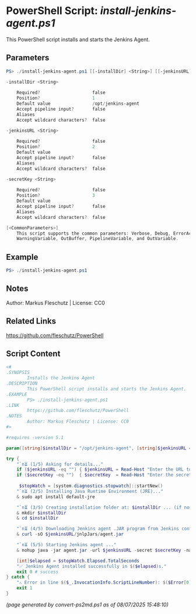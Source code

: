 PowerShell Script: *install-jenkins-agent.ps1*
===================================

This PowerShell script installs and starts the Jenkins Agent.

Parameters
----------
```powershell
PS> ./install-jenkins-agent.ps1 [[-installDir] <String>] [[-jenkinsURL] <String>] [[-secretKey] <String>] [<CommonParameters>]

-installDir <String>
    
    Required?                    false
    Position?                    1
    Default value                /opt/jenkins-agent
    Accept pipeline input?       false
    Aliases                      
    Accept wildcard characters?  false

-jenkinsURL <String>
    
    Required?                    false
    Position?                    2
    Default value                
    Accept pipeline input?       false
    Aliases                      
    Accept wildcard characters?  false

-secretKey <String>
    
    Required?                    false
    Position?                    3
    Default value                
    Accept pipeline input?       false
    Aliases                      
    Accept wildcard characters?  false

[<CommonParameters>]
    This script supports the common parameters: Verbose, Debug, ErrorAction, ErrorVariable, WarningAction, 
    WarningVariable, OutBuffer, PipelineVariable, and OutVariable.
```

Example
-------
```powershell
PS> ./install-jenkins-agent.ps1

```

Notes
-----
Author: Markus Fleschutz | License: CC0

Related Links
-------------
https://github.com/fleschutz/PowerShell

Script Content
--------------
```powershell
<#
.SYNOPSIS
        Installs the Jenkins Agent
.DESCRIPTION
        This PowerShell script installs and starts the Jenkins Agent.
.EXAMPLE
        PS> ./install-jenkins-agent.ps1
.LINK
        https://github.com/fleschutz/PowerShell
.NOTES
        Author: Markus Fleschutz | License: CC0
#>

#requires -version 5.1

param([string]$installDir = "/opt/jenkins-agent", [string]$jenkinsURL = "", [string]$secretKey = "")

try {
	"`n⏳ (1/5) Asking for details..."
	if ($jenkinsURL -eq "") { $jenkinsURL = Read-Host "Enter the URL to the Jenkins controller" }
	if ($secretKey -eq "")  { $secretKey  = Read-Host "Enter the secret key" }
	
	 $stopWatch = [system.diagnostics.stopwatch]::startNew() 
	"`n⏳ (2/5) Installing Java Runtime Environment (JRE)..."
	& sudo apt install default-jre

	"`n⏳ (3/5) Creating installation folder at: $installDir ... (if non-existent)"
	& mkdir $installDir
	& cd $installDir

	"`n⏳ (4/5) Downloading Jenkins agent .JAR program from Jenkins controller..."
	& curl -sO $jenkinsURL/jnlpJars/agent.jar

	"`n⏳ (5/5) Starting Jenkins agent ..."
	& nohup java -jar agent.jar -url $jenkinsURL -secret $secretKey -name pi -webSocket -workDir $installDir &

	[int]$elapsed = $stopWatch.Elapsed.TotalSeconds
	"✅ Jenkins Agent installed successfully in $($elapsed)s."
	exit 0 # success
} catch {
    "⚠️ Error in line $($_.InvocationInfo.ScriptLineNumber): $($Error[0])"
    exit 1
}
```

*(page generated by convert-ps2md.ps1 as of 08/07/2025 15:48:10)*
